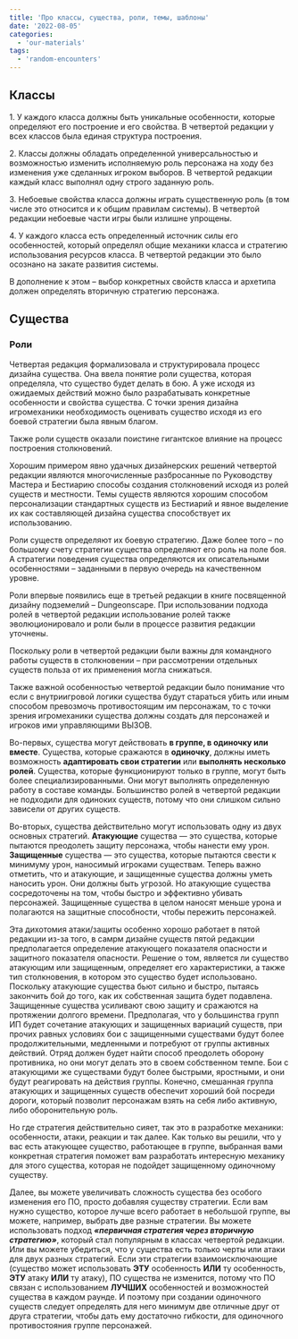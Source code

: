 ```yaml
---
title: 'Про классы, существа, роли, темы, шаблоны'
date: '2022-08-05'
categories:
  - 'our-materials'
tags:
  - 'random-encounters'
---
```


## Классы

1\. У каждого класса должны быть уникальные особенности, которые определяют его построение и его свойства. В четвертой редакции у всех классов была единая структура построения.

2\. Классы должны обладать определенной универсальностью и возможностью изменить исполняемую роль персонажа на ходу без изменения уже сделанных игроком выборов. В четвертой редакции каждый класс выполнял одну строго заданную роль.

3\. Небоевые свойства класса должны играть существенную роль (в том числе это относится и к общим правилам системы). В четвертой редакции небоевые части игры были излишне упрощены.

4\. У каждого класса есть определенный источник силы его особенностей, который определял общие механики класса и стратегию использования ресурсов класса. В четвертой редакции это было осознано на закате развития системы.

В дополнение к этом – выбор конкретных свойств класса и архетипа должен определять вторичную стратегию персонажа.

## Существа

### Роли

Четвертая редакция формализовала и структурировала процесс дизайна существа. Она ввела понятие роли существа, которая определяла, что существо будет делать в бою. А уже исходя из ожидаемых действий можно было разрабатывать конкретные особенности и свойства существа. С точки зрения дизайна игромеханики необходимость оценивать существо исходя из его боевой стратегии была явным благом.

Также роли существ оказали поистине гигантское влияние на процесс построения столкновений.

Хорошим примером явно удачных дизайнерских решений четвертой редакции являются многочисленные разбросанные по Руководству Мастера и Бестиарию способы создания столкновений исходя из ролей существ и местности. Темы существ являются хорошим способом персонализации стандартных существ из Бестиарий и явное выделение их как составляющей дизайна существа способствует их использованию.

Роли существ определяют их боевую стратегию. Даже более того – по большому счету стратегии существа определяют его роль на поле боя. А стратегии поведения существа определяются их описательными особенностями – заданными в первую очередь на качественном уровне.

Роли впервые появились еще в третьей редакции в книге посвященной дизайну подземелий – Dungeonscape. При использовании подхода ролей в четвертой редакции использование ролей также эволюционировало и роли были в процессе развития редакции уточнены.

Поскольку роли в четвертой редакции были важны для командного работы существ в столкновении – при рассмотрении отдельных существ польза от их применения могла снижаться.

Также важной особенностью четвертой редакции было понимание что если с внутриигровой логики существа будут стараться убить или иным способом превозмочь противостоящим им персонажам, то с точки зрения игромеханики существа должны создать для персонажей и игроков ими управляющими ВЫЗОВ.

Во-первых, существа могут действовать **в группе, в одиночку или вместе**. Существа, которые сражаются в **одиночку**, должны иметь возможность **адаптировать свои стратегии** или **выполнять несколько ролей**. Существа, которые функционируют только в группе, могут быть более специализированными. Они могут выполнять определенную работу в составе команды. Большинство ролей в четвертой редакции не подходили для одиноких существ, потому что они слишком сильно зависели от других существ.

Во-вторых, существа действительно могут использовать одну из двух основных стратегий. **Атакующие** существа — это существа, которые пытаются преодолеть защиту персонажа, чтобы нанести ему урон. **Защищенные** существа — это существа, которые пытаются свести к минимуму урон, наносимый игроками существам. Теперь важно отметить, что и атакующие, и защищенные существа должны уметь наносить урон. Они должны быть угрозой. Но атакующие существа сосредоточены на том, чтобы быстро и эффективно убивать персонажей. Защищенные существа в целом наносят меньше урона и полагаются на защитные способности, чтобы пережить персонажей.

Эта дихотомия атаки/защиты особенно хорошо работает в пятой редакции из-за того, в самрм дизайне существ пятой редакции предполагается определение атакующего показателя опасности и защитного показателя опасности. Решение о том, является ли существо атакующим или защищенным, определяет его характеристики, а также тип столкновения, в котором это существо будет использовано. Поскольку атакующие существа бьют сильно и быстро, пытаясь закончить бой до того, как их собственная защита будет подавлена. Защищенные существа усиливают свою защиту и сражаются на протяжении долгого времени. Предполагая, что у большинства групп ИП будет сочетание атакующих и защищенных вариаций существ, при прочих равных условиях бои с защищенными существами будут более продолжительными, медленными и потребуют от группы активных действий. Отряд должен будет найти способ преодолеть оборону противника, но они могут делать это в своем собственном темпе. Бои с атакующими же существами будут более быстрыми, яростными, и они будут реагировать на действия группы. Конечно, смешанная группа атакующих и защищенных существ обеспечит хороший бой посреди дороги, который позволит персонажам взять на себя либо активную, либо оборонительную роль.

Но где стратегия действительно сияет, так это в разработке механики: особенности, атаки, реакции и так далее. Как только вы решили, что у вас есть атакующее существо, работающее в группе, выбранная вами конкретная стратегия поможет вам разработать интересную механику для этого существа, которая не подойдет защищенному одиночному существу.

Далее, вы можете увеличивать сложность существа без особого изменения его ПО, просто добавляя существу стратегии. Если вам нужно существо, которое лучше всего работает в небольшой группе, вы можете, например, выбрать две разные стратегии. Вы можете использовать подход **_«первичная стратегия через вторичную стратегию»_**, который стал популярным в классах четвертой редакции. Или вы можете убедиться, что у существа есть только черты или атаки для двух разных стратегий. Если эти стратегии взаимоисключающие (существо может использовать **ЭТУ** особенность **ИЛИ** ту особенность, **ЭТУ** атаку **ИЛИ** ту атаку), ПО существа не изменится, потому что ПО связан с использованием **ЛУЧШИХ** особенностей и возможностей существа в каждом раунде. И поэтому при создании одиночного существ следует определять для него минимум две отличные друг от друга стратегии, чтобы дать ему достаточно гибкости, для одиночного противостояния группе персонажей.
